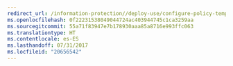 ```yaml
---
redirect_url: /information-protection//deploy-use/configure-policy-templates
ms.openlocfilehash: 0f22231538049044724ac403944745c1ca3259aa
ms.sourcegitcommit: 55a71f83947e7b178930aaa85a8716e993ffc063
ms.translationtype: HT
ms.contentlocale: es-ES
ms.lasthandoff: 07/31/2017
ms.locfileid: "20656542"
---
```


